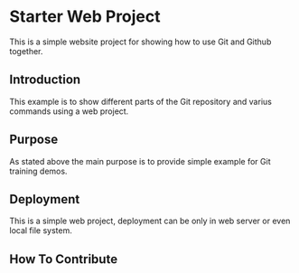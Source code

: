 # Starter Web Project

This is a simple website project for showing how to use Git and Github together.

## Introduction

This example is to show different parts of the Git repository and varius commands using a web project.

## Purpose

As stated above the main purpose is to provide simple example for Git training demos.

## Deployment

This is a simple web project, deployment can be only in web server or even local file system.

## How To Contribute